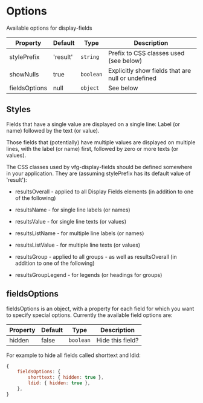 # Options

Available options for display-fields

Property               | Default    | Type        | Description
--------------------   | ---------- | ----------  | -----------
stylePrefix      | 'result'    | `string`   | Prefix to CSS classes used (see below)
showNulls   | true    | `boolean`   | Explicitly show fields that are null or undefined
fieldsOptions          | null     | `object`    | See below

## Styles

Fields that have a single value are displayed on a single line: Label (or name) followed by the text (or value).

Those fields that (potentially) have multiple values are displayed on multiple lines, with the label (or name) first, followed by zero or more texts (or values).

The CSS classes used by vfg-display-fields should be defined somewhere in your application. They are (assuming stylePrefix has its default value of 'result'):

- resultsOverall - applied to all Display Fields elements (in addition to one of the following)
- resultsName - for single line labels (or names)
- resultsValue - for single line texts (or values)
- resultsListName - for multiple line labels (or names)
- resultsListValue - for multiple line texts (or values)

- resultsGroup - applied to all groups - as well as resultsOverall (in addition to one of the following)
- resultsGroupLegend - for legends (or headings for groups)

## fieldsOptions

fieldsOptions is an object, with a property for each field for which you want to specify special options. Currently the available field options are:

Property               | Default    | Type        | Description
--------------------   | ---------- | ----------  | -----------
hidden      | false    | `boolean`   | Hide this field?

For example to hide all fields called shorttext and ldid:

```js
{
    fieldsOptions: {
        shorttext: { hidden: true },
        ldid: { hidden: true },
    },
}
```
